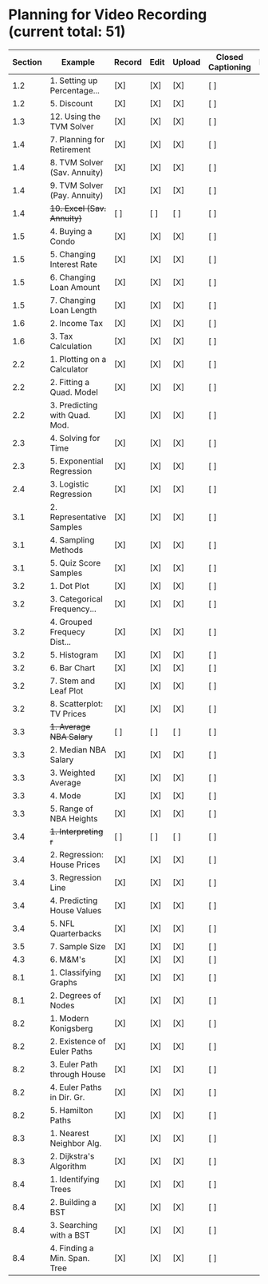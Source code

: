 # Planning for Video Recording (current total: 51)

| Section | Example                      | Record  | Edit  | Upload  | Closed Captioning  | Replacement?  |
| ------- | ---------------------------- | ------- | ----- | ------- | ------------------ | ------------- |
| 1.2     | 1. Setting up Percentage...  |   [X]   |  [X]  |   [X]   |         [ ]        |      [ ]      |
| 1.2     | 5. Discount                  |   [X]   |  [X]  |   [X]   |         [ ]        |      [X]      |
| 1.3     | 12. Using the TVM Solver     |   [X]   |  [X]  |   [X]   |         [ ]        |      [ ]      |
| 1.4     | 7. Planning for Retirement   |   [X]   |  [X]  |   [X]   |         [ ]        |      [ ]      |
| 1.4     | 8. TVM Solver (Sav. Annuity) |   [X]   |  [X]  |   [X]   |         [ ]        |      [ ]      |
| 1.4     | 9. TVM Solver (Pay. Annuity) |   [X]   |  [X]  |   [X]   |         [ ]        |      [ ]      |
| 1.4     | ~~10. Excel (Sav. Annuity)~~ |   [ ]   |  [ ]  |   [ ]   |         [ ]        |      [ ]      |
| 1.5     | 4. Buying a Condo            |   [X]   |  [X]  |   [X]   |         [ ]        |      [X]      |
| 1.5     | 5. Changing Interest Rate    |   [X]   |  [X]  |   [X]   |         [ ]        |      [ ]      |
| 1.5     | 6. Changing Loan Amount      |   [X]   |  [X]  |   [X]   |         [ ]        |      [ ]      |
| 1.5     | 7. Changing Loan Length      |   [X]   |  [X]  |   [X]   |         [ ]        |      [ ]      |
| 1.6     | 2. Income Tax                |   [X]   |  [X]  |   [X]   |         [ ]        |      [X]      |
| 1.6     | 3. Tax Calculation           |   [X]   |  [X]  |   [X]   |         [ ]        |      [X]      |
| 2.2     | 1. Plotting on a Calculator  |   [X]   |  [X]  |   [X]   |         [ ]        |      [ ]      |
| 2.2     | 2. Fitting a Quad. Model     |   [X]   |  [X]  |   [X]   |         [ ]        |      [ ]      |
| 2.2     | 3. Predicting with Quad. Mod.|   [X]   |  [X]  |   [X]   |         [ ]        |      [ ]      |
| 2.3     | 4. Solving for Time          |   [X]   |  [X]  |   [X]   |         [ ]        |      [ ]      |
| 2.3     | 5. Exponential Regression    |   [X]   |  [X]  |   [X]   |         [ ]        |      [ ]      |
| 2.4     | 3. Logistic Regression       |   [X]   |  [X]  |   [X]   |         [ ]        |      [ ]      |
| 3.1     | 2. Representative Samples    |   [X]   |  [X]  |   [X]   |         [ ]        |      [ ]      |
| 3.1     | 4. Sampling Methods          |   [X]   |  [X]  |   [X]   |         [ ]        |      [ ]      |
| 3.1     | 5. Quiz Score Samples        |   [X]   |  [X]  |   [X]   |         [ ]        |      [ ]      |
| 3.2     | 1. Dot Plot                  |   [X]   |  [X]  |   [X]   |         [ ]        |      [ ]      |
| 3.2     | 3. Categorical Frequency...  |   [X]   |  [X]  |   [X]   |         [ ]        |      [ ]      |
| 3.2     | 4. Grouped Frequecy Dist...  |   [X]   |  [X]  |   [X]   |         [ ]        |      [ ]      |
| 3.2     | 5. Histogram                 |   [X]   |  [X]  |   [X]   |         [ ]        |      [ ]      |
| 3.2     | 6. Bar Chart                 |   [X]   |  [X]  |   [X]   |         [ ]        |      [ ]      |
| 3.2     | 7. Stem and Leaf Plot        |   [X]   |  [X]  |   [X]   |         [ ]        |      [ ]      |
| 3.2     | 8. Scatterplot: TV Prices    |   [X]   |  [X]  |   [X]   |         [ ]        |      [ ]      |
| 3.3     | ~~1. Average NBA Salary~~    |   [ ]   |  [ ]  |   [ ]   |         [ ]        |      [ ]      |
| 3.3     | 2. Median NBA Salary         |   [X]   |  [X]  |   [X]   |         [ ]        |      [ ]      |
| 3.3     | 3. Weighted Average          |   [X]   |  [X]  |   [X]   |         [ ]        |      [ ]      |
| 3.3     | 4. Mode                      |   [X]   |  [X]  |   [X]   |         [ ]        |      [ ]      |
| 3.3     | 5. Range of NBA Heights      |   [X]   |  [X]  |   [X]   |         [ ]        |      [ ]      |
| 3.4     | ~~1. Interpreting r~~        |   [ ]   |  [ ]  |   [ ]   |         [ ]        |      [ ]      |
| 3.4     | 2. Regression: House Prices  |   [X]   |  [X]  |   [X]   |         [ ]        |      [ ]      |
| 3.4     | 3. Regression Line           |   [X]   |  [X]  |   [X]   |         [ ]        |      [ ]      |
| 3.4     | 4. Predicting House Values   |   [X]   |  [X]  |   [X]   |         [ ]        |      [ ]      |
| 3.4     | 5. NFL Quarterbacks          |   [X]   |  [X]  |   [X]   |         [ ]        |      [ ]      |
| 3.5     | 7. Sample Size               |   [X]   |  [X]  |   [X]   |         [ ]        |      [ ]      |
| 4.3     | 6. M&M's                     |   [X]   |  [X]  |   [X]   |         [ ]        |      [X]      |
| 8.1     | 1. Classifying Graphs        |   [X]   |  [X]  |   [X]   |         [ ]        |      [ ]      |
| 8.1     | 2. Degrees of Nodes          |   [X]   |  [X]  |   [X]   |         [ ]        |      [ ]      |
| 8.2     | 1. Modern Konigsberg         |   [X]   |  [X]  |   [X]   |         [ ]        |      [ ]      |
| 8.2     | 2. Existence of Euler Paths  |   [X]   |  [X]  |   [X]   |         [ ]        |      [ ]      |
| 8.2     | 3. Euler Path through House  |   [X]   |  [X]  |   [X]   |         [ ]        |      [ ]      |
| 8.2     | 4. Euler Paths in Dir. Gr.   |   [X]   |  [X]  |   [X]   |         [ ]        |      [ ]      |
| 8.2     | 5. Hamilton Paths            |   [X]   |  [X]  |   [X]   |         [ ]        |      [ ]      |
| 8.3     | 1. Nearest Neighbor Alg.     |   [X]   |  [X]  |   [X]   |         [ ]        |      [ ]      |
| 8.3     | 2. Dijkstra's Algorithm      |   [X]   |  [X]  |   [X]   |         [ ]        |      [ ]      |
| 8.4     | 1. Identifying Trees         |   [X]   |  [X]  |   [X]   |         [ ]        |      [ ]      |
| 8.4     | 2. Building a BST            |   [X]   |  [X]  |   [X]   |         [ ]        |      [ ]      |
| 8.4     | 3. Searching with a BST      |   [X]   |  [X]  |   [X]   |         [ ]        |      [ ]      |
| 8.4     | 4. Finding a Min. Span. Tree |   [X]   |  [X]  |   [X]   |         [ ]        |      [ ]      |